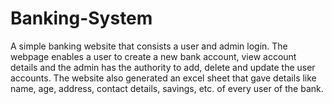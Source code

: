 # Banking-System
A simple banking website that consists a user and admin login.  The webpage enables a user to create a new bank account, view account details and the admin has the authority to add, delete and update the user accounts. The website also generated an excel sheet that gave details like name, age, address, contact details, savings, etc. of every user of the bank.
